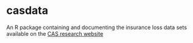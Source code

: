 casdata
=======

An R package containing and documenting the insurance loss data sets available on the [CAS research website](http://www.casact.org/research/index.cfm?fa=loss_reserves_data) 
